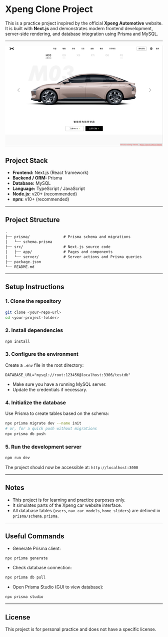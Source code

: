 
# Xpeng Clone Project

This is a practice project inspired by the official **Xpeng Automotive** website.  
It is built with **Next.js** and demonstrates modern frontend development, server-side rendering, and database integration using Prisma and MySQL.

---
![Alt text](public/images/webContent.png)

## Project Stack

- **Frontend:** Next.js (React framework)  
- **Backend / ORM:** Prisma  
- **Database:** MySQL  
- **Language:** TypeScript / JavaScript  
- **Node.js:** v20+ (recommended)  
- **npm:** v10+ (recommended)  

---

## Project Structure

```
.
├── prisma/               # Prisma schema and migrations
│   └── schema.prisma
├── src/                  # Next.js source code
│   ├── app/              # Pages and components
│   └── server/           # Server actions and Prisma queries
├── package.json
└── README.md
```

---

## Setup Instructions

### 1. Clone the repository
```bash
git clone <your-repo-url>
cd <your-project-folder>
```

### 2. Install dependencies
```bash
npm install
```

### 3. Configure the environment
Create a `.env` file in the root directory:
```env
DATABASE_URL="mysql://root:123456@localhost:3306/testdb"
```
- Make sure you have a running MySQL server.
- Update the credentials if necessary.

### 4. Initialize the database
Use Prisma to create tables based on the schema:
```bash
npx prisma migrate dev --name init
# or, for a quick push without migrations
npx prisma db push
```

### 5. Run the development server
```bash
npm run dev
```
The project should now be accessible at: `http://localhost:3000`

---

## Notes

- This project is for learning and practice purposes only.  
- It simulates parts of the Xpeng car website interface.  
- All database tables (`users`, `nav_car_models`, `home_sliders`) are defined in `prisma/schema.prisma`.  

---

## Useful Commands

- Generate Prisma client:
```bash
npx prisma generate
```

- Check database connection:
```bash
npx prisma db pull
```

- Open Prisma Studio (GUI to view database):
```bash
npx prisma studio
```

---

## License

This project is for personal practice and does not have a specific license.
